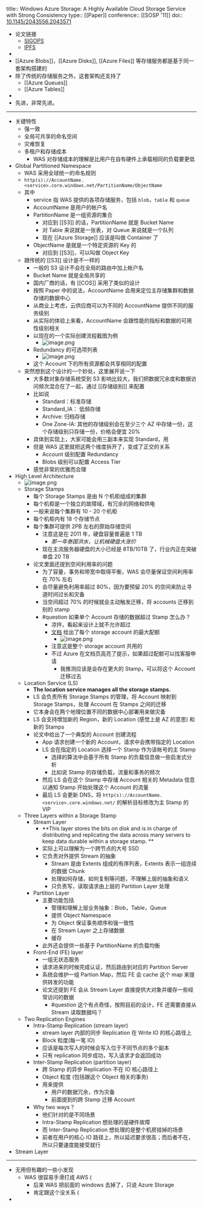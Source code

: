 title:: Windows Azure Storage: A Highly Available Cloud Storage Service with Strong Consistency
type:: [[Paper]]
conference:: [[SOSP '11]]
doi:: [10.1145/2043556.2043571](https://dl.acm.org/doi/10.1145/2043556.2043571)

- 论文链接
	- [SIGOPS](https://sigops.org/s/conferences/sosp/2011/current/2011-Cascais/printable/11-calder.pdf)
	- [IPFS](https://cloudflare-ipfs.com/ipfs/bafybeieewxuxmbvkn2xhkpxczsgkhk5phs24fd25rtunnq43w4oeikl4ky)
-
- [[Azure Blobs]]，[[Azure Disks]], [[Azure Files]] 等存储服务都是基于同一套架构搭建的
- 除了传统的存储服务之外，这套架构还支持了
	- [[Azure Queues]]
	- [[Azure Tables]]
-
- 先进，非常先进。
- ---
- 关键特性
	- 强一致
	- 全局可共享的命名空间
	- 灾难恢复
	- 多租户和存储成本
		- WAS 对存储成本的理解是比用户在自有硬件上承载相同的负载要更低
- Global Partitioned Namespace
	- WAS 采用全球统一的命名规则
	- `http(s)://AccountName.<service>.core.windows.net/PartitionName/ObjectName`
	- 其中
		- service 指 WAS 提供的各项存储服务，包括 `blob`，`table` 和 `queue`
		- AccountName 是用户的帐户名
		- PartitionName 是一组资源的集合
			- 对应到 [[S3]] 的话，PartitionName 就是 Bucket Name
			- 对 Table 来说就是一张表，对 Queue 来说就是一个队列
			- 现在 [[Azure Storage]] 应该是叫做 Container 了
		- ObjectName 是就是一个特定资源的 Key 的
			- 对应到 [[S3]]，可以叫做 Object Key
	- 跟传统的 [[S3]] 设计是不一样的
		- 一般的 S3 设计不会在全局的路由中加上帐户名
		- Bucket Name 就是全局共享的
		- 国内厂商的话，有 [[COS]] 采用了类似的设计
		- 按照 Paper 中的说法，AccountName 会用来定位主存储集群和数据存储的数据中心
		- 从商业上考虑，云供应商可以为不同的 AccountName 提供不同的服务级别
		- 从实际的体验上来看，AccountName 会跟性能的指标和数据的可用性级别相关
		- 以现在的一个实际创建流程截图为例
			- ![image.png](../assets/image_1641987746628_0.png)
		- Redundancy 的可选项列表
			- ![image.png](../assets/image_1641987806115_0.png)
		- 这个 Account 下的所有资源都会共享相同的配置
	- 突然想到这个设计的一个妙处，这里展开说一下
		- 大多数对象存储系统受到 S3 影响比较大，我们把数据冗余度和数据访问频次混合在了一起，通过 [[存储级别]] 来配置
		- 比如说
			- Standard：标准存储
			- Standard_IA： 低频存储
			- Archive: 归档存储
			- One Zone-IA: 其他的存储级别会在至少三个 AZ 中存储一份，这个存储级别只存储一份，价格会便宜 20%
		- 具体到实现上，大家可能会用三副本来实现 Standard，用
		- 但是 WAS 这里就把这两个维度拆开了，变成了正交的关系
			- Account 级别配置 Redundancy
			- Blobs 级别可以配置 Access Tier
		- 感觉非常的优雅而合理
- High Level Architecture
	- ![image.png](../assets/image_1641989364550_0.png)
	- Storage Stamps
		- 每个 Storage Stamps 是由 N 个机柜组成的集群
		- 每个机柜是一个独立的故障域，有冗余的网络和供电
		- 一般来说每个集群有 10 - 20 个机柜
		- 每个机柜内有 18 个存储节点
		- 每个集群可提供 2PB 左右的原始存储空间
			- 注意这是在 2011 年，硬盘容量普遍是 1 TB
				- *那一年泰国洪水，让机械硬盘大涨价*
			- 现在主流服务器硬盘的大小已经是 8TB/10TB 了，行业内正在突破单盘 20 TB
		- 论文里面还提到空间利用率的问题
			- 为了容量，事务和带宽中取得平衡，WAS 会尽量保证空间利用率在 70% 左右
			- 会尽量避免利用率超过 80%，因为要预留 20% 的空间来防止寻道时间过长和灾备
			- 当空间超过 70% 的时候就会主动触发迁移，将 accounts 迁移到别的 stamp
			- #question 如果单个 Account 存储的数据超过 Stamp 怎么办？
				- 凉拌，看起来设计上就不允许超过
				- [文档](https://docs.microsoft.com/en-us/azure/storage/common/scalability-targets-standard-account) 给出了每个 storage account 的最大配额
					- ![image.png](../assets/image_1641993632655_0.png)
				- 注意这是整个 storage account 共用的
				- 不过 Azure 在文档页高亮了提示，如果超过配额可以找客服申请
					- 我推测应该是会存在更大的 Stamp，可以将这个 Account 迁移过去
	- Location Service (LS)
		- **The location service manages all the storage stamps.**
		- LS 会负责所有 Storage Stamps 的管理，将 Account 映射到 Storage Stamps，处理 Account 在 Stamps 之间的迁移
		- 它本身会在两个地理位置不同的数据中心部署用来做灾备
		- LS 会支持增加新的 Region，新的 Location (感觉上是 AZ 的意思) 和新的 Stamps
		- 论文中给出了一个典型的 Account 创建流程
			- App 请求创建一个新的 Account，请求中会携带指定的 Location
			- LS 会在指定的 Location 选择一个 Stamp 作为该帐号的主 Stamp
				- 选择的算法中会基于所有 Stamp 的负载信息做一些启发式分析
				- 比如说 Stamp 的存储负载，流量和事务的频次
			- 然后 LS 会在这个 Stamp 中存储 Account 相关的 Metadata 信息以通知 Stamp 开始处理这个 Account 的流量
			- 最后 LS 会更新 DNS，将 `http(s)://AccountName.<service>.core.windows.net/` 的解析目标修改为主 Stamp 的 VIP
	- Three Layers within a Storage Stamp
		- Stream Layer
			- **This layer stores the bits on disk and is in charge of distributing and replicating the data across many servers to keep data durable within a storage stamp. **
			- 实际上可以理解为一个跨节点的大号 SSD
			- 它负责对外提供 Stream 的抽象
				- Stream 是由 Extents 组成的有序列表，Extents 表示一组连续的数据 Chunk
				- 处理如何存储，如何复制等问题，不理解上层的抽象和语义
				- 只负责写，读取请求由上层的 Partition Layer 处理
		- Partition Layer
			- 主要功能包括
				- 管理和理解上层业务抽象：Blob，Table，Queue
				- 提供 Object Namespace
				- 为 Object 保证事务顺序和强一致性
				- 在 Stream Layer 之上存储数据
				- 缓存
			- 此外还会提供一些基于 PartitionName 的负载均衡
		- Front-End (FE) layer
			- 一组无状态服务
			- 请求进来的时候完成认证，然后路由到对应的 Partition Server
			- 系统会维护一组 Partion Map，然后 FE 会 cache 这个 map 来提供转发的功能
			- 论文还提到 FE 会从 Stream Layer 直接提供大对象并缓存一些经常访问的数据
				- #question 这个有点奇怪，按照目前的设计，FE 还需要直接从 Stream 读取数据吗？
	- Two Replication Engines
		- Intra-Stamp Replication (stream layer)
			- stream layer 内部的同步 Replication 在 Write IO 的核心路径上
			- Block 粒度(每一笔 IO)
			- 应该是每次写入的时候会写入位于不同节点的多个副本
			- 只有 replication 同步成功，写入请求才会返回成功
		- Inter-Stamp Replication (partition layer)
			- 跨 Stamp 的异步 Replication 不在 IO 核心路径上
			- Object 粒度 (包括跟这个 Object 相关的事务)
			- 用来提供
				- 用户的数据冗余，作为灾备
				- 前面提到的跨 Stamp 迁移 Account
		- Why two ways？
			- 他们针对的是不同场景
			- Intra-Stamp Replication 想处理的是硬件故障
			- 而 Inter-Stamp Replication 想处理的是整个机房挂掉的场景
			- 前者在用户的核心 IO 路径上，所以延迟要求很高；而后者不在，所以只要速度能接受就行
- Stream Layer
- ---
- 无用但有趣的一些小发现
	- WAS 很容易手滑打成 AWS (
		- 后来 WAS 把前面的 windows 去掉了，只说 Azure Storage
		- 肯定跟这个没关系 (
-